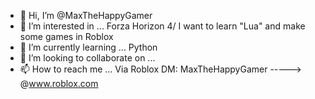 - 👋 Hi, I’m @MaxTheHappyGamer
- 👀 I’m interested in ... Forza Horizon 4/ I want to learn "Lua" and make some games in Roblox
- 🌱 I’m currently learning ... Python
- 💞️ I’m looking to collaborate on ... 
- 📫 How to reach me ...
 Via Roblox DM: MaxTheHappyGamer -----> @www.roblox.com 

<!---
MaxTheHappyGamer/MaxTheHappyGamer is a ✨ special ✨ repository because its `README.md` (this file) appears on your GitHub profile.
You can click the Preview link to take a look at your changes.
--->
